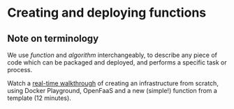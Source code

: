 # Creating and deploying functions

## Note on terminology

We use _function_ and _algorithm_ interchangeably, to describe any piece of code which can be packaged and deployed, and performs a specific task or process.



Watch a [real-time walkthrough](https://youtu.be/67HUwyt3PoA) of creating an infrastructure from scratch, using Docker Playground, OpenFaaS and a new \(simple!\) function from a template \(12 minutes\).

